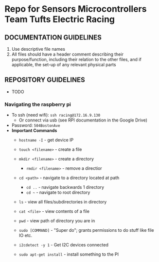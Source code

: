 # Repo for Sensors Microcontrollers Team Tufts Electric Racing

## DOCUMENTATION GUIDELINES
1. Use descriptive file names
2. All files should have a header comment describing their purpose/function,
   including their relation to the other files, and if applicable, the set-up of any relevant physical parts

## REPOSITORY GUIDELINES
- TODO
### Navigating the raspberry pi
- To ssh (need wifi): ```ssh racing@172.16.9.130```
    - Or connect via usb (see RPI documentation in the Google Drive)
- Password: ```504BostonAve```
- **Important Commands**
    - ```hostname -I``` - get device IP
    - ```touch <filename>``` - create a file
    - ```mkdir <filename>``` - create a directory
        - ```rmdir <filename>``` - remove a directior
    - ```cd <path>``` - navigate to a directory located at path
        - ```cd ..``` - navigate backwards 1 directory
        - ```cd ~``` - navigate to root directory
    - ```ls``` - view all files/subdirectories in directory
    - ```cat <file>``` - view contents of a file
    - ```pwd``` - view path of directory you are in

    - ```sudo [COMMAND]``` - "Super do"; grants permissions to do stuff like file IO etc.
    - ```i2cdetect -y 1``` - Get I2C devices connected
    - ```sudo apt-get install``` - install something to the PI
